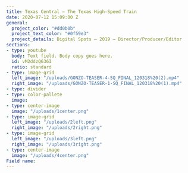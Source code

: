 ```yaml
---
title: Texas Central — The Texas High-Speed Train
date: 2020-07-12 15:09:00 Z
general:
  project_color: "#dd0b0b"
  project_text_color: "#0f59e3"
  project_details: Digital Spots – 2019 – Director/Producer/Editor
sections:
- type: youtube
  body: Text field. Body copy goes here.
  id: vM2ddzQ636I
  ratio: standard
- type: image-grid
  left_image: "/uploads/GONZO-TEASER-4-SQ_FINAL_120318%20(2).mp4"
  right_image: "/uploads/GONZO-TEASER-1-SQ_FINAL_120318%20(1).mp4"
- type: divider
- type: color-pallete
  image: 
- type: center-image
  image: "/uploads/1center.png"
- type: image-grid
  left_image: "/uploads/2left.png"
  right_image: "/uploads/2right.png"
- type: image-grid
  left_image: "/uploads/3left.png"
  right_image: "/uploads/3right.png"
- type: center-image
  image: "/uploads/4center.png"
Field name: 
---
```


